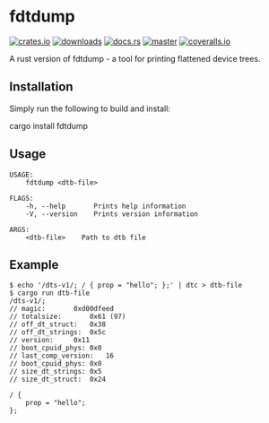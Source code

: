 # fdtdump

[![crates.io](https://img.shields.io/crates/v/fdtdump)](https://crates.io/crates/fdtdump)
[![downloads](https://img.shields.io/crates/d/fdtdump.svg)](https://crates.io/crates/fdtdump)
[![docs.rs](https://docs.rs/fdtdump/badge.svg)](https://docs.rs/fdtdump/)
[![master](https://github.com/rs-embedded/fdtdump/workflows/Build/badge.svg?branch=master)](https://github.com/rs-embedded/fdtdump/actions)
[![coveralls.io](https://coveralls.io/repos/github/rs-embedded/fdtdump/badge.svg)](https://coveralls.io/github/rs-embedded/fdtdump)

A rust version of fdtdump - a tool for printing flattened device trees.

## Installation

Simply run the following to build and install:

cargo install fdtdump

## Usage 

```
USAGE:
    fdtdump <dtb-file>

FLAGS:
    -h, --help       Prints help information
    -V, --version    Prints version information

ARGS:
    <dtb-file>    Path to dtb file
```

## Example

```
$ echo '/dts-v1/; / { prop = "hello"; };' | dtc > dtb-file
$ cargo run dtb-file
/dts-v1/;
// magic:		0xd00dfeed
// totalsize:		0x61 (97)
// off_dt_struct:	0x38
// off_dt_strings:	0x5c
// version:		0x11
// boot_cpuid_phys:	0x0
// last_comp_version:	16
// boot_cpuid_phys:	0x0
// size_dt_strings:	0x5
// size_dt_struct:	0x24

/ {
    prop = "hello";
};
```

